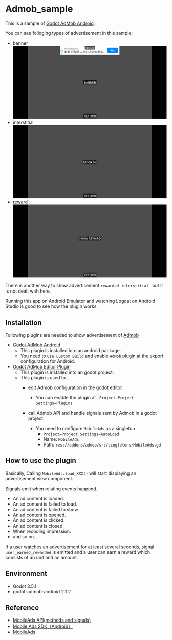 # Admob_sample

This is a sample of [Godot AdMob Android](https://github.com/Poing-Studios/godot-admob-android).

You can see folloging types of advertisement in this sample;

- banner
    ![banner](./docs/banner.png)
- interstitial
    ![interstitial](./docs/interstitial.png)
- reward
    ![reward](./docs/reward.png)

There is another way to show advertisement ```rewarded-interstitial ``` but it is not dealt with here.

Running this app on Android Emulator and watching Logcat on Android Studio is good to see how the plugin works.

## Installation

Following plugins are needed to show advertisement of [Admob](https://admob.google.com/home/)

- [Godot AdMob Android](https://github.com/Poing-Studios/godot-admob-android)
    - This plugin is installed into an android package.
    - You need to ```Use Custom Build``` and enable ```AdMob``` plugin at the export configuration for Android.
- [Godot AdMob Editor Plugin](https://github.com/Poing-Studios/godot-admob-editor)
    - This plugin is installed into an godot project.
    - This plugin is used to ...
        - edit Admob configuration in the godot editor.
            - You can enable the plugin at ``` Project→Project Settings→Plugins```

        - call Admob API and handle signals sent by Admob in a godot project.
            - You need to configure ```MobileAds``` as a singleton
                - ```Project→Project Settings→AutoLoad```
                - Name: ```MobileAds```
                - Path: ```res://addons/admob/src/singletons/MobileAds.gd```

## How to use the plugin

Basically, Calling ```MobileAds.load_XXX()``` will start displaying an advertisement view component. 

Signals emit when relating events happend.

- An ad content is loaded.
- An ad content is failed to load.
- An ad content is failed to show.
- An ad content is opened.
- An ad content is clicked.
- An ad content is closed.
- When recoding impression.
- and so on...

If a user watches an advertisement for at least several seconds,
signal ```user_earned_rewarded``` is emitted and a user can earn a reward which consists of an unit and an amount.

## Environment

- Godot 3.5.1
- godot-admob-android 2.1.2

## Reference

- [MobileAds API(methods and signals)](https://github.com/Poing-Studios/godot-admob-editor#api)
- [Mobile Ads SDK（Android）](https://developers.google.com/admob/android/quick-start)
- [MobileAds](https://firebase.google.com/docs/reference/android/com/google/android/gms/ads/MobileAds)